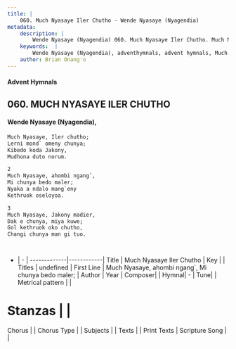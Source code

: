 ```yaml
---
title: |
    060. Much Nyasaye Iler Chutho - Wende Nyasaye (Nyagendia)
metadata:
    description: |
        Wende Nyasaye (Nyagendia) 060. Much Nyasaye Iler Chutho. Much Nyasaye, ahombi ngang`, Mi chunya bedo maler; Nyaka a ndalo mang`eny Kethruok oseloyoa.  
    keywords:  |
        Wende Nyasaye (Nyagendia), adventhymnals, advent hymnals, Much Nyasaye Iler Chutho, Much Nyasaye, ahombi ngang`, Mi chunya bedo maler;. 
    author: Brian Onang'o
---
```


#### Advent Hymnals
## 060. MUCH NYASAYE ILER CHUTHO
####  Wende Nyasaye (Nyagendia),

```txt
Much Nyasaye, Iler chutho;
Lerni mond` omeny chunya;
Kibedo koda Jakony,
Mudhona duto norum.

2
Much Nyasaye, ahombi ngang`,
Mi chunya bedo maler;
Nyaka a ndalo mang`eny
Kethruok oseloyoa.

3
Much Nyasaye, Jakony madier,
Dak e chunya, miya kuwe;
Gol kethruok oko chutho,
Changi chunya man gi tuo.




```

- |   -  |
-------------|------------|
Title | Much Nyasaye Iler Chutho |
Key |  |
Titles | undefined |
First Line | Much Nyasaye, ahombi ngang`, Mi chunya bedo maler; |
Author | 
Year | 
Composer| |
Hymnal|  - |
Tune|  |
Metrical pattern | |
# Stanzas |  |
Chorus |  |
Chorus Type |  |
Subjects | |
Texts |  |
Print Texts | 
Scripture Song |  |
    
